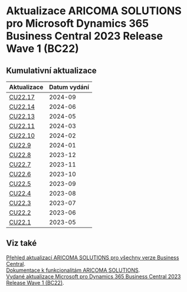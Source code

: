 # Aktualizace ARICOMA SOLUTIONS pro Microsoft Dynamics 365 Business Central 2023 Release Wave 1 (BC22)

## Kumulativní aktualizace

|Aktualizace |Datum vydání  |
|---------|---------|
|[CU22.17](2024-09-CU22.17-Changes_details.md) |2024-09 |
|[CU22.14](2024-06-CU22.14-Changes_details.md) |2024-06 |
|[CU22.13](2024-05-CU22.13-Changes_details.md) |2024-05 |
|[CU22.11](2024-03-CU22.11-Changes_details.md) |2024-03 |
|[CU22.10](2024-02-CU22.10-Changes_details.md) |2024-02 |
|[CU22.9](2024-01-CU22.9-Changes.md) |2024-01 |
|[CU22.8](2023-12-CU22.8-Changes.md) |2023-12 |
|[CU22.7](2023-11-CU22.7-Changes.md) |2023-11 |
|[CU22.6](2023-10-CU22.6-Changes.md) |2023-10 |
|[CU22.5](2023-09-CU22.5-Changes.md) |2023-09 |
|[CU22.4](2023-08-CU22.4-Changes.md) |2023-08 |
|[CU22.3](2023-07-CU22.3-Changes.md) |2023-07 |
|[CU22.2](2023-06-CU22.2-Changes.md) |2023-06 |
|[CU22.1](2023-05-CU22.1-Changes.md) |2023-05 |

<!--

|[CU22.14](2024-06-CU22.14-Changes.md) |2024-06 |
|[CU22.13](2024-05-CU22.13-Changes.md) |2024-05 |
|[CU22.12](2024-04-CU22.12-Changes.md) |2024-04 |
|[CU22.11](2024-03-CU22.11-Changes.md) |2024-03 |
|[CU22.10](2024-02-CU22.10-Changes.md) |2024-02 |
|[CU22.9](2024-01-CU22.9-Changes.md) |2024-01 |
|[CU22.8](2023-12-CU22.8-Changes.md) |2023-12 |
|[CU22.7](2023-11-CU22.7-Changes.md) |2023-11 |
|[CU22.6](2023-10-CU22.6-Changes.md) |2023-10 |
|[CU22.5](2023-09-CU22.5-Changes.md) |2023-09 |
-->

## Viz také

[Přehled aktualizací ARICOMA SOLUTIONS pro všechny verze Business Central](../../index.md).  
[Dokumentace k funkcionalitám ARICOMA SOLUTIONS](https://www.aricoma.com/docs/cs-cz/dynamics365/business-central/Solutions/solutions.html).  
[Vydané aktualizace Microsoft pro Dynamics 365 Business Central 2023 Release Wave 1 (BC22)](https://support.microsoft.com/en-us/topic/released-updates-for-microsoft-dynamics-365-business-central-2023-release-wave-1-37e2d08e-6f61-4522-90ba-1cea59d8de51).  
